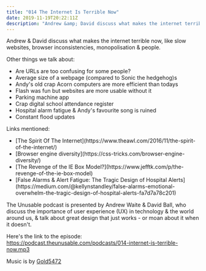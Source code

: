 ```yaml
---
title: "014 The Internet Is Terrible Now"
date: 2019-11-19T20:22:11Z
description: "Andrew &amp; David discuss what makes the internet terrible now, like slow websites, browser inconsistencies, monopolisation &amp; people."
---
```


Andrew &amp; David discuss what makes the internet terrible now, like slow websites, browser inconsistencies, monopolisation &amp; people. 

Other things we talk about:
<ul>
<li>Are URLs are too confusing for some people?</li>
<li>Average size of a webpage (compared to Sonic the hedgehog)s</li>
<li>Andy's old crap Acorn computers are more efficient than todays</li>
<li>Flash was fun but websites are more usable without it</li>
<li>Parking machine app</li>
<li>Crap digital school attendance register</li>
<li>Hospital alarm fatigue &amp; Andy's favourite song is ruined</li>
<li>Constant flood updates</li>


</ul>

Links mentioned:
<ul>
<li>[The Spirit Of The Internet](https://www.theawl.com/2016/11/the-spirit-of-the-internet/)</li>
<li>[Browser engine diversity](https://css-tricks.com/browser-engine-diversity/)</li>
<li>[The Revenge of the IE Box Model?](https://www.jefftk.com/p/the-revenge-of-the-ie-box-model)</li>
<li>[False Alarms & Alert Fatigue: The Tragic Design of Hospital Alerts](https://medium.com/@kellynstandley/false-alarms-emotional-overwhelm-the-tragic-design-of-hospital-alerts-fa7d7a78c201)</li>
</ul>

The Unusable podcast is presented by Andrew Waite & David Ball, who discuss the importance of user experience (UX) in technology & the world around us, & talk about great design that just works - or moan about it when it doesn't.

Here's the link to the episode: https://podcast.theunusable.com/podcasts/014-internet-is-terrible-now.mp3

Music is by [Gold5472](https://gold5472.newgrounds.com/)


